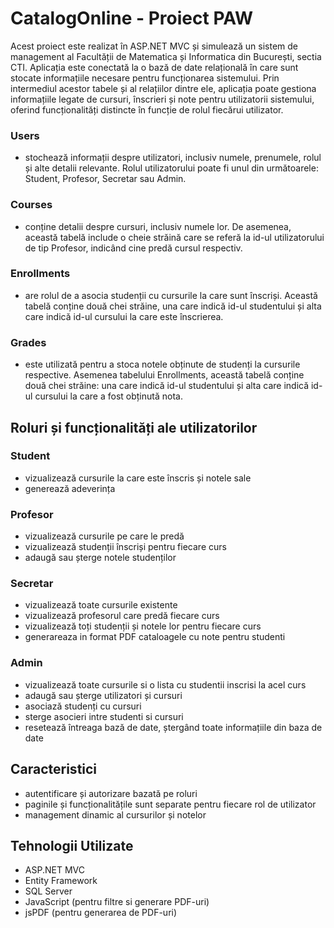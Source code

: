 # CatalogOnline - Proiect PAW
Acest proiect este realizat în ASP.NET MVC și simulează un sistem de management al Facultății de Matematica și Informatica din București, sectia CTI. Aplicația este conectată la o bază de date relațională în care sunt stocate informațiile necesare pentru funcționarea sistemului. Prin intermediul acestor tabele și al relațiilor dintre ele, aplicația poate gestiona informațiile legate de cursuri, înscrieri și note pentru utilizatorii sistemului, oferind funcționalități distincte în funcție de rolul fiecărui utilizator.
### Users
- stochează informații despre utilizatori, inclusiv numele, prenumele, rolul și alte detalii relevante. Rolul utilizatorului poate fi unul din următoarele: Student, Profesor, Secretar sau Admin.
### Courses
- conține detalii despre cursuri, inclusiv numele lor. De asemenea, această tabelă include o cheie străină care se referă la id-ul utilizatorului de tip Profesor, indicând cine predă cursul respectiv.
### Enrollments
- are rolul de a asocia studenții cu cursurile la care sunt înscriși. Această tabelă conține două chei străine, una care indică id-ul studentului și alta care indică id-ul cursului la care este înscrierea.
### Grades
 - este utilizată pentru a stoca notele obținute de studenți la cursurile respective. Asemenea tabelului Enrollments, această tabelă conține două chei străine: una care indică id-ul studentului și alta care indică id-ul cursului la care a fost obținută nota.

## Roluri și funcționalități ale utilizatorilor
### Student
- vizualizează cursurile la care este înscris și notele sale
- generează adeverința
### Profesor
- vizualizează cursurile pe care le predă
- vizualizează studenții înscriși pentru fiecare curs
- adaugă sau șterge notele studenților
### Secretar
- vizualizează toate cursurile existente
- vizualizează profesorul care predă fiecare curs
- vizualizează toți studenții și notele lor pentru fiecare curs
- generareaza in format PDF cataloagele cu note pentru studenti
### Admin
- vizualizează toate cursurile si o lista cu studentii inscrisi la acel curs
- adaugă sau șterge utilizatori și cursuri
- asociază studenți cu cursuri
- sterge asocieri intre studenti si cursuri
- resetează întreaga bază de date, ștergând toate informațiile din baza de date

## Caracteristici
- autentificare și autorizare bazată pe roluri
- paginile și funcționalitățile sunt separate pentru fiecare rol de utilizator
- management dinamic al cursurilor și notelor

## Tehnologii Utilizate
- ASP.NET MVC
- Entity Framework
- SQL Server
- JavaScript (pentru filtre si generare PDF-uri)
- jsPDF (pentru generarea de PDF-uri)
